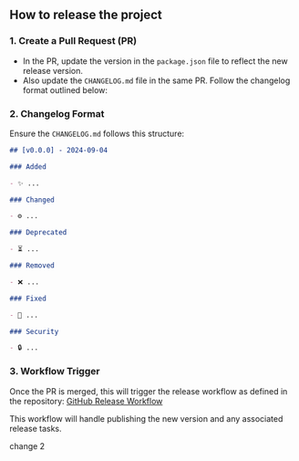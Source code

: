 ## How to release the project

### 1. Create a Pull Request (PR)

- In the PR, update the version in the `package.json` file to reflect the new release version.
- Also update the `CHANGELOG.md` file in the same PR. Follow the changelog format outlined below:

### 2. Changelog Format

Ensure the `CHANGELOG.md` follows this structure:

```md
## [v0.0.0] - 2024-09-04

### Added

- ✨ ...

### Changed

- ⚙️ ...

### Deprecated

- ⏳ ...

### Removed

- ❌ ...

### Fixed

- 🐛 ...

### Security

- 🔒 ...
```

### 3. Workflow Trigger

Once the PR is merged, this will trigger the release workflow as defined in the repository:
[GitHub Release Workflow](https://github.com/gwdawson/workflow-release-test/blob/main/.github/workflows/publish-release.yml)

This workflow will handle publishing the new version and any associated release tasks.

change 2
